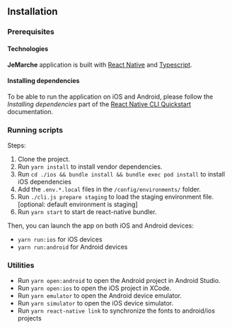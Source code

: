 ## Installation

### Prerequisites

#### Technologies

**JeMarche** application is built with [React Native](https://reactnative.dev/) and [Typescript](https://www.typescriptlang.org/).

#### Installing dependencies

To be able to run the application on iOS and Android, please follow the _Installing dependencies_ part of the [React Native CLI Quickstart](https://reactnative.dev/docs/getting-started) documentation.

### Running scripts

Steps:

1.  Clone the project.
2.  Run `yarn install` to install vendor dependencies.
3.  Run `cd ./ios && bundle install && bundle exec pod install` to install iOS dependencies
4.  Add the `.env.*.local` files in the `/config/environments/` folder.
5.  Run `./cli.js prepare staging` to load the staging environment file. [optional: default environment is staging]
6.  Run `yarn start` to start de react-native bundler.

Then, you can launch the app on both iOS and Android devices:

- `yarn run:ios` for iOS devices
- `yarn run:android` for Android devices

### Utilities

- Run `yarn open:android` to open the Android project in Android Studio.
- Run `yarn open:ios` to open the iOS project in XCode.
- Run `yarn emulator` to open the Android device emulator.
- Run `yarn simulator` to open the iOS device simulator.
- Run `yarn react-native link` to synchronize the fonts to android/ios projects
